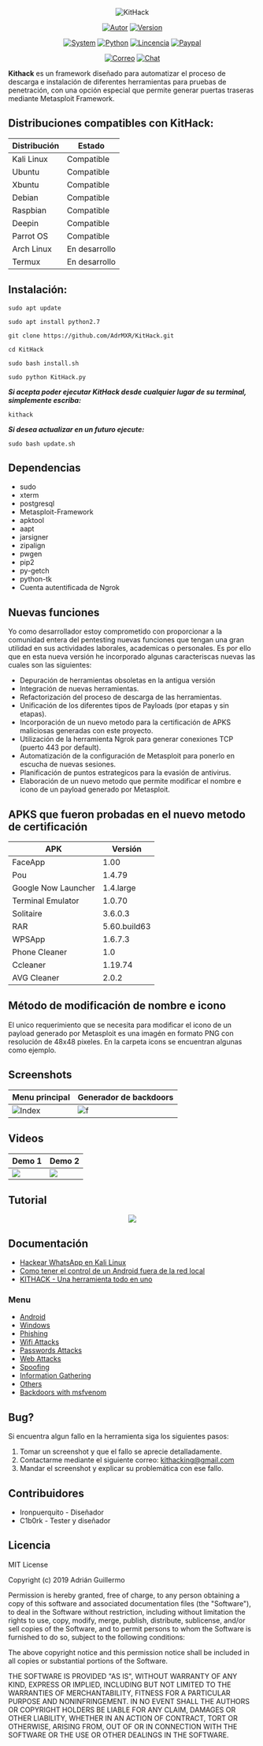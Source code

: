 <p align="center">
<img src="https://github.com/AdrMXR/KitHack/blob/master/images/banner.png" title="KitHack">
</p>

<p align="center">
<a href="https://github.com/AdrMXR"><img title="Autor" src="https://img.shields.io/badge/Author-Adrián%20Guillermo-blue?style=for-the-badge&logo=github"></a>
<a href=""><img title="Version" src="https://img.shields.io/badge/Version-1.2.0-red?style=for-the-badge&logo="></a>
</p>

<p align="center">
<a href=""><img title="System" src="https://img.shields.io/badge/Supported%20OS-Linux-orange?style=for-the-badge&logo=linux"></a>
<a href=""><img title="Python" src="https://img.shields.io/badge/Python-2.7-yellow?style=for-the-badge&logo=python"></a>
<a href=""><img title="Lincencia" src="https://img.shields.io/badge/License-MIT-brightgreen?style=for-the-badge&logo="></a>
<a href="https://www.paypal.me/AdrMXR0"><img title="Paypal" src="https://img.shields.io/badge/Donate-PayPal-green.svg?style=for-the-badge&logo=paypal"></a>
</p>

<p align="center">
<a href="mailto:kithacking@gmail.com"><img title="Correo" src="https://img.shields.io/badge/Correo-kithacking%40gmail.com-blueviolet?style=for-the-badge&logo=gmail"></a>
<a href="https://t.me/AdrMXR"><img title="Chat" src="https://img.shields.io/badge/CHAT-TELEGRAM-blue?style=for-the-badge&logo=telegram"></a>
</p>

**Kithack** es un framework diseñado para automatizar el proceso de descarga e instalación de diferentes herramientas para pruebas de penetración, con una opción especial que permite generar puertas traseras mediante Metasploit Framework. 

## Distribuciones compatibles con KitHack:

| Distribución |   Estado      |
|--------------|---------------| 
| Kali Linux   | Compatible    |
| Ubuntu       | Compatible    |
| Xbuntu       | Compatible    |
| Debian       | Compatible    |
| Raspbian     | Compatible    |
| Deepin       | Compatible    |
| Parrot OS    | Compatible    |
| Arch Linux   | En desarrollo |
| Termux       | En desarrollo |

## Instalación:

```
sudo apt update
```

```
sudo apt install python2.7  
```

```
git clone https://github.com/AdrMXR/KitHack.git
```

```
cd KitHack
```

```
sudo bash install.sh 
```

```
sudo python KitHack.py
```

***Si acepta poder ejecutar KitHack desde cualquier lugar de su terminal, simplemente escriba:***
```
kithack
```
 
***Si desea actualizar en un futuro ejecute:***
```
sudo bash update.sh
```

## Dependencias

* sudo
* xterm
* postgresql
* Metasploit-Framework 
* apktool
* aapt
* jarsigner
* zipalign 
* pwgen
* pip2
* py-getch
* python-tk
* Cuenta autentificada de Ngrok 

## Nuevas funciones

Yo como desarrollador estoy comprometido con proporcionar a la comunidad entera del pentesting nuevas funciones que tengan una gran utilidad en sus actividades laborales, academicas o personales.
Es por ello que en esta nueva versión he incorporado algunas caracteriscas nuevas las cuales son las siguientes:

* Depuración de herramientas obsoletas en la antigua versión
* Integración de nuevas herramientas. 
* Refactorización del proceso de descarga de las herramientas.
* Unificación de los diferentes tipos de Payloads (por etapas y sin etapas).
* Incorporación de un nuevo metodo para la certificación de APKS maliciosas generadas con este proyecto.
* Utilización de la herramienta Ngrok para generar conexiones TCP (puerto 443 por default).
* Automatización de la configuración de Metasploit para ponerlo en escucha de nuevas sesiones.
* Planificación de puntos estrategicos para la evasión de antivirus.
* Elaboración de un nuevo metodo que permite modificar el nombre e icono de un payload generado por Metasploit.

## APKS que fueron probadas en el nuevo metodo de certificación 

|        APK          |   Versión    |
|---------------------|--------------| 
| FaceApp             | 1.00         |
| Pou                 | 1.4.79       |
| Google Now Launcher | 1.4.large    |
| Terminal Emulator   | 1.0.70       |
| Solitaire           | 3.6.0.3      |
| RAR                 | 5.60.build63 |
| WPSApp              | 1.6.7.3      |
| Phone Cleaner       | 1.0          |
| Ccleaner            | 1.19.74      |
| AVG Cleaner         | 2.0.2        |

## Método de modificación de nombre e icono

El unico requerimiento que se necesita para modificar el icono de un payload generado por Metasploit es una imagén en formato PNG con resolución de 48x48 pixeles. En la carpeta icons se encuentran algunas como ejemplo. 

## Screenshots 

| Menu principal | Generador de backdoors |	
| -------------- | ---------------------- |   
|![Index](https://github.com/AdrMXR/KitHack/blob/master/images/screenshot-1.png)|![f](https://github.com/AdrMXR/KitHack/blob/master/images/screenshot-2.png)

## Videos  

| Demo 1 | Demo 2 | 
| ------ | ------ | 
<a href="https://asciinema.org/a/LxJkuEWmJqWRwbUmj4nVm22Ye" target="_blank"><img src="https://asciinema.org/a/LxJkuEWmJqWRwbUmj4nVm22Ye.svg" /></a>|<a href="https://asciinema.org/a/ADXLN5f1MogAqSdMBohlNIdsa" target="_blank"><img src="https://asciinema.org/a/ADXLN5f1MogAqSdMBohlNIdsa.svg" /></a>
<p align="center">

## Tutorial

<p align="center">
<a href="https://www.youtube.com/watch?v=Wsdn158PH50">
  <img src="https://github.com/AdrMXR/KitHack/blob/master/images/youtube.png" />
</a></p>

## Documentación
- [Hackear WhatsApp en Kali Linux](https://www.youtube.com/watch?v=Qck83WG0B5A&t=3s)
- [Como tener el control de un Android fuera de la red local](https://www.youtube.com/watch?v=V1w1CMSdTyU&t=308s)
- [KITHACK - Una herramienta todo en uno](https://www.youtube.com/watch?v=-8TCtiI9HWM&t=186s)

### Menu

- [Android](https://github.com/AdrMXR/KitHack/blob/master/TOOLS.md#android)
- [Windows](https://github.com/AdrMXR/KitHack/blob/master/TOOLS.md#windows) 
- [Phishing](https://github.com/AdrMXR/KitHack/blob/master/TOOLS.md#phishing)
- [Wifi Attacks](https://github.com/AdrMXR/KitHack/blob/master/TOOLS.md#wifi-attacks)
- [Passwords Attacks](https://github.com/AdrMXR/KitHack/blob/master/TOOLS.md#passwords-attacks)
- [Web Attacks](https://github.com/AdrMXR/KitHack/blob/master/TOOLS.md#web-attacks)
- [Spoofing](https://github.com/AdrMXR/KitHack/blob/master/TOOLS.md#spoofing)
- [Information Gathering](https://github.com/AdrMXR/KitHack/blob/master/TOOLS.md#information-gathering)
- [Others](https://github.com/AdrMXR/KitHack/blob/master/TOOLS.md#others)
- [Backdoors with msfvenom](https://github.com/AdrMXR/KitHack/blob/master/TOOLS.md#backdoors-with-msfvenom)

## Bug? 

Si encuentra algun fallo en la herramienta siga los siguientes pasos:

1. Tomar un screenshot y que el fallo se aprecie detalladamente.
2. Contactarme mediante el siguiente correo: kithacking@gmail.com
3. Mandar el screenshot y explicar su problemática con ese fallo.

## Contribuidores 

- Ironpuerquito - Diseñador 
- C1b0rk - Tester y diseñador 

## Licencia 

MIT License

Copyright (c) 2019 Adrián Guillermo

Permission is hereby granted, free of charge, to any person obtaining a copy
of this software and associated documentation files (the "Software"), to deal
in the Software without restriction, including without limitation the rights
to use, copy, modify, merge, publish, distribute, sublicense, and/or sell
copies of the Software, and to permit persons to whom the Software is
furnished to do so, subject to the following conditions:

The above copyright notice and this permission notice shall be included in all
copies or substantial portions of the Software.

THE SOFTWARE IS PROVIDED "AS IS", WITHOUT WARRANTY OF ANY KIND, EXPRESS OR
IMPLIED, INCLUDING BUT NOT LIMITED TO THE WARRANTIES OF MERCHANTABILITY,
FITNESS FOR A PARTICULAR PURPOSE AND NONINFRINGEMENT. IN NO EVENT SHALL THE
AUTHORS OR COPYRIGHT HOLDERS BE LIABLE FOR ANY CLAIM, DAMAGES OR OTHER
LIABILITY, WHETHER IN AN ACTION OF CONTRACT, TORT OR OTHERWISE, ARISING FROM,
OUT OF OR IN CONNECTION WITH THE SOFTWARE OR THE USE OR OTHER DEALINGS IN THE
SOFTWARE.








